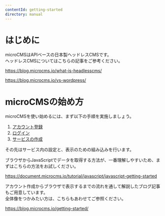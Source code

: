 ```yaml
---
contentId: getting-started
directory: manual
---
```


# はじめに

microCMSはAPIベースの日本製ヘッドレスCMSです。  
ヘッドレスCMSについてはこちらの記事をご参考ください。

https://blog.microcms.io/what-is-headlesscms/

https://blog.microcms.io/vs-wordpress/

microCMSの始め方
============

microCMSを使い始めるには、まず以下の手順を実施しましょう。

1.  [アカウント登録](/manual/signup)
2.  [ログイン](/manual/signin)
3.  [サービスの作成](/manual/create-service)

  
その先はサービス内の設定と、表示のための組み込みを行います。  
  
ブラウザからJavaScriptでデータを取得する方法が、一番理解しやすいため、まずはこちらの方法をお試しください。

https://document.microcms.io/tutorial/javascript/javascript-getting-started

アカウント作成からブラウザで表示するまでの流れを通して解説したブログ記事もご用意しています。    
全体像をつかみたい方は、こちらもあわせてご参照ください。

https://blog.microcms.io/getting-started/